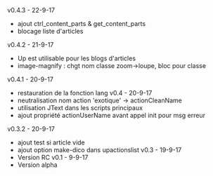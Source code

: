 v0.4.3 - 22-9-17
- ajout ctrl_content_parts & get_content_parts
- blocage liste d'articles

v0.4.2 - 21-9-17
- Up est utilisable pour les blogs d'articles
- image-magnify : chgt nom classe zoom->loupe, bloc pour classe


v0.4.1 - 20-9-17
- restauration de la fonction lang
v0.4 - 20-9-17
- neutralisation nom action 'exotique' -> actionCleanName
- utilisation JText dans les scripts principaux
- ajout propriété actionUserName avant appel init pour msg erreur

v0.3.2 - 20-9-17
- ajout test si article vide
- ajout option make-dico dans upactionslist
v0.3 - 19-9-17
- Version RC
v0.1 - 9-9-17
- Version alpha
